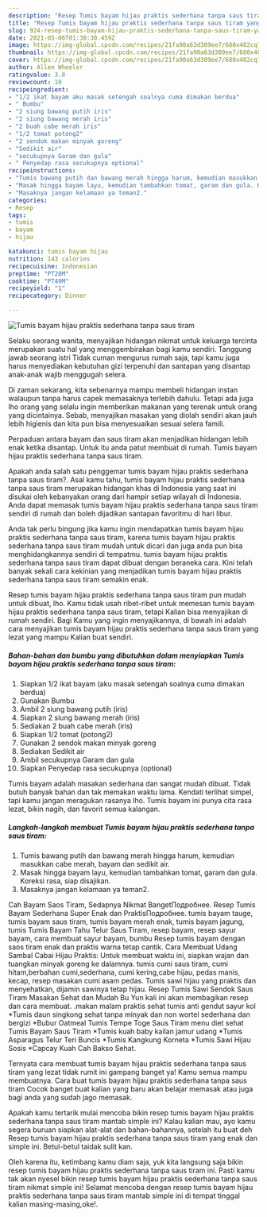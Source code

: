```yaml
---
description: "Resep Tumis bayam hijau praktis sederhana tanpa saus tiram yang enak Untuk Jualan"
title: "Resep Tumis bayam hijau praktis sederhana tanpa saus tiram yang enak Untuk Jualan"
slug: 924-resep-tumis-bayam-hijau-praktis-sederhana-tanpa-saus-tiram-yang-enak-untuk-jualan
date: 2021-05-06T01:30:30.459Z
image: https://img-global.cpcdn.com/recipes/21fa90a63d309ee7/680x482cq70/tumis-bayam-hijau-praktis-sederhana-tanpa-saus-tiram-foto-resep-utama.jpg
thumbnail: https://img-global.cpcdn.com/recipes/21fa90a63d309ee7/680x482cq70/tumis-bayam-hijau-praktis-sederhana-tanpa-saus-tiram-foto-resep-utama.jpg
cover: https://img-global.cpcdn.com/recipes/21fa90a63d309ee7/680x482cq70/tumis-bayam-hijau-praktis-sederhana-tanpa-saus-tiram-foto-resep-utama.jpg
author: Allen Wheeler
ratingvalue: 3.8
reviewcount: 10
recipeingredient:
- "1/2 ikat bayam aku masak setengah soalnya cuma dimakan berdua"
- " Bumbu"
- "2 siung bawang putih iris"
- "2 siung bawang merah iris"
- "2 buah cabe merah iris"
- "1/2 tomat potong2"
- "2 sendok makan minyak goreng"
- "Sedikit air"
- "secukupnya Garam dan gula"
- " Penyedap rasa secukupnya optional"
recipeinstructions:
- "Tumis bawang putih dan bawang merah hingga harum, kemudian masukkan cabe merah, bayam dan sedikit air."
- "Masak hingga bayam layu, kemudian tambahkan tomat, garam dan gula. Koreksi rasa, siap disajikan."
- "Masaknya jangan kelamaan ya teman2."
categories:
- Resep
tags:
- tumis
- bayam
- hijau

katakunci: tumis bayam hijau 
nutrition: 143 calories
recipecuisine: Indonesian
preptime: "PT28M"
cooktime: "PT49M"
recipeyield: "1"
recipecategory: Dinner

---
```



![Tumis bayam hijau praktis sederhana tanpa saus tiram](https://img-global.cpcdn.com/recipes/21fa90a63d309ee7/680x482cq70/tumis-bayam-hijau-praktis-sederhana-tanpa-saus-tiram-foto-resep-utama.jpg)

Selaku seorang wanita, menyajikan hidangan nikmat untuk keluarga tercinta merupakan suatu hal yang menggembirakan bagi kamu sendiri. Tanggung jawab seorang istri Tidak cuman mengurus rumah saja, tapi kamu juga harus menyediakan kebutuhan gizi terpenuhi dan santapan yang disantap anak-anak wajib menggugah selera.

Di zaman  sekarang, kita sebenarnya mampu membeli hidangan instan walaupun tanpa harus capek memasaknya terlebih dahulu. Tetapi ada juga lho orang yang selalu ingin memberikan makanan yang terenak untuk orang yang dicintainya. Sebab, menyajikan masakan yang diolah sendiri akan jauh lebih higienis dan kita pun bisa menyesuaikan sesuai selera famili. 

Perpaduan antara bayam dan saus tiram akan menjadikan hidangan lebih enak ketika disantap. Untuk itu anda patut membuat di rumah. Tumis bayam hijau praktis sederhana tanpa saus tiram.

Apakah anda salah satu penggemar tumis bayam hijau praktis sederhana tanpa saus tiram?. Asal kamu tahu, tumis bayam hijau praktis sederhana tanpa saus tiram merupakan hidangan khas di Indonesia yang saat ini disukai oleh kebanyakan orang dari hampir setiap wilayah di Indonesia. Anda dapat memasak tumis bayam hijau praktis sederhana tanpa saus tiram sendiri di rumah dan boleh dijadikan santapan favoritmu di hari libur.

Anda tak perlu bingung jika kamu ingin mendapatkan tumis bayam hijau praktis sederhana tanpa saus tiram, karena tumis bayam hijau praktis sederhana tanpa saus tiram mudah untuk dicari dan juga anda pun bisa menghidangkannya sendiri di tempatmu. tumis bayam hijau praktis sederhana tanpa saus tiram dapat dibuat dengan beraneka cara. Kini telah banyak sekali cara kekinian yang menjadikan tumis bayam hijau praktis sederhana tanpa saus tiram semakin enak.

Resep tumis bayam hijau praktis sederhana tanpa saus tiram pun mudah untuk dibuat, lho. Kamu tidak usah ribet-ribet untuk memesan tumis bayam hijau praktis sederhana tanpa saus tiram, tetapi Kalian bisa menyajikan di rumah sendiri. Bagi Kamu yang ingin menyajikannya, di bawah ini adalah cara menyajikan tumis bayam hijau praktis sederhana tanpa saus tiram yang lezat yang mampu Kalian buat sendiri.

<!--inarticleads1-->

##### Bahan-bahan dan bumbu yang dibutuhkan dalam menyiapkan Tumis bayam hijau praktis sederhana tanpa saus tiram:

1. Siapkan 1/2 ikat bayam (aku masak setengah soalnya cuma dimakan berdua)
1. Gunakan  Bumbu
1. Ambil 2 siung bawang putih (iris)
1. Siapkan 2 siung bawang merah (iris)
1. Sediakan 2 buah cabe merah (iris)
1. Siapkan 1/2 tomat (potong2)
1. Gunakan 2 sendok makan minyak goreng
1. Sediakan Sedikit air
1. Ambil secukupnya Garam dan gula
1. Siapkan  Penyedap rasa secukupnya (optional)


Tumis bayam adalah masakan sederhana dan sangat mudah dibuat. Tidak butuh banyak bahan dan tak memakan waktu lama. Kendati terlihat simpel, tapi kamu jangan meragukan rasanya lho. Tumis bayam ini punya cita rasa lezat, bikin nagih, dan favorit semua kalangan. 

<!--inarticleads2-->

##### Langkah-langkah membuat Tumis bayam hijau praktis sederhana tanpa saus tiram:

1. Tumis bawang putih dan bawang merah hingga harum, kemudian masukkan cabe merah, bayam dan sedikit air.
1. Masak hingga bayam layu, kemudian tambahkan tomat, garam dan gula. Koreksi rasa, siap disajikan.
1. Masaknya jangan kelamaan ya teman2.


Cah Bayam Saos Tiram, Sedapnya Nikmat BangetПодробнее. Resep Tumis Bayam Sederhana Super Enak dan PraktisПодробнее. tumis bayam tauge, tumis bayam saus tiram, tumis bayam merah enak, tumis bayam jagung, tumis Tumis Bayam Tahu Telur Saus Tiram, resep bayam, resep sayur bayam, cara membuat sayur bayam, bumbu Resep tumis bayam dengan saos tiram enak dan praktis warna tetap cantik. Cara Membuat Udang Sambal Cabai Hijau Praktis: Untuk membuat waktu ini, siapkan wajan dan tuangkan minyak goreng ke dalamnya. tumis cumi saus tiram, cumi hitam,berbahan cumi,sederhana, cumi kering,cabe hijau, pedas manis, kecap, resep masakan cumi asam pedas. Tumis sawi hijau yang praktis dan menyehatkan, dijamin sawinya tetap hijau. Resep Tumis Sawi Sendok Saus Tiram Masakan Sehat dan Mudah Bu Yun kali ini akan membagikan resep dan cara membuat. .makan malam praktis sehat tumis anti gendut sayur kol *Tumis daun singkong sehat tanpa minyak dan non wortel sederhana dan bergizi *Bubur Oatmeal Tumis Tempe Toge Saus Tiram menu diet sehat Tumis Bayam Saus Tiram *Tumis kuah baby kailan jamur udang *Tumis Asparagus Telur Teri Buncis *Tumis Kangkung Korneta *Tumis Sawi Hijau Sosis *Capcay Kuah Cah Bakso Sehat. 

Ternyata cara membuat tumis bayam hijau praktis sederhana tanpa saus tiram yang lezat tidak rumit ini gampang banget ya! Kamu semua mampu membuatnya. Cara buat tumis bayam hijau praktis sederhana tanpa saus tiram Cocok banget buat kalian yang baru akan belajar memasak atau juga bagi anda yang sudah jago memasak.

Apakah kamu tertarik mulai mencoba bikin resep tumis bayam hijau praktis sederhana tanpa saus tiram mantab simple ini? Kalau kalian mau, ayo kamu segera buruan siapkan alat-alat dan bahan-bahannya, setelah itu buat deh Resep tumis bayam hijau praktis sederhana tanpa saus tiram yang enak dan simple ini. Betul-betul taidak sulit kan. 

Oleh karena itu, ketimbang kamu diam saja, yuk kita langsung saja bikin resep tumis bayam hijau praktis sederhana tanpa saus tiram ini. Pasti kamu tak akan nyesel bikin resep tumis bayam hijau praktis sederhana tanpa saus tiram nikmat simple ini! Selamat mencoba dengan resep tumis bayam hijau praktis sederhana tanpa saus tiram mantab simple ini di tempat tinggal kalian masing-masing,oke!.

